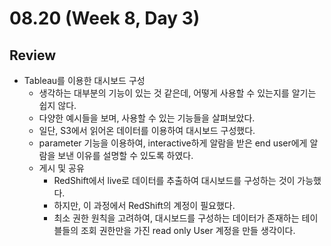 # 08.20 (Week 8, Day 3)
## Review
- Tableau를 이용한 대시보드 구성
    - 생각하는 대부분의 기능이 있는 것 같은데, 어떻게 사용할 수 있는지를 알기는 쉽지 않다.
    - 다양한 예시들을 보며, 사용할 수 있는 기능들을 살펴보았다.
    - 일단, S3에서 읽어온 데이터를 이용하여 대시보드 구성했다.
    - parameter 기능을 이용하여, interactive하게 알람을 받은 end user에게 알람을 보낸 이유를 설명할 수 있도록 하였다.
    - 게시 및 공유
        - RedShift에서 live로 데이터를 추출하여 대시보드를 구성하는 것이 가능했다.
        - 하지만, 이 과정에서 RedShift의 계정이 필요했다.
        - 최소 권한 원칙을 고려하여, 대시보드를 구성하는 데이터가 존재하는 테이블들의 조회 권한만을 가진 read only User 계정을 만들 생각이다.